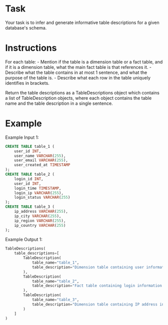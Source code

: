 # Task

Your task is to infer and generate informative table descriptions for a given
database's schema.

# Instructions

For each table:
    - Mention if the table is a dimension table or a fact table, and if it is a dimension table, what the main fact table is that references it.
    - Describe what the table contains in at most 1 sentence, and what the purpose of the table is.
    - Describe what each row in the table uniquely identifies in brackets.

Return the table descriptions as a TableDescriptions object which contains a list of TableDescription objects, where each object contains the table name and the table description in a single sentence.

# Example

Example Input 1:
```sql
CREATE TABLE table_1 (
    user_id INT,
    user_name VARCHAR(255),
    user_email VARCHAR(255),
    user_created_at TIMESTAMP
);
CREATE TABLE table_2 (
    login_id INT,
    user_id INT,
    login_time TIMESTAMP,
    login_ip VARCHAR(255),
    login_status VARCHAR(255)
);
CREATE TABLE table_3 (
    ip_address VARCHAR(255),
    ip_city VARCHAR(255),
    ip_region VARCHAR(255),
    ip_country VARCHAR(255)
);
```

Example Output 1:
```python
TableDescriptions(
    table_descriptions=[
        TableDescription(
            table_name="table_1",
            table_description="Dimension table containing user information (1 row per user id)"
        ),
        TableDescription(
            table_name="table_2",
            table_description="Fact table containing login information (1 row per login attempt)"
        ),
        TableDescription(
            table_name="table_3",
            table_description="Dimension table containing IP address information (1 row per IP address)"
        )
    ]
)
```
